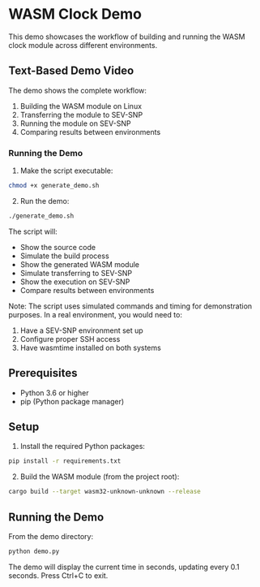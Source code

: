 # WASM Clock Demo

This demo showcases the workflow of building and running the WASM clock module across different environments.

## Text-Based Demo Video

The demo shows the complete workflow:
1. Building the WASM module on Linux
2. Transferring the module to SEV-SNP
3. Running the module on SEV-SNP
4. Comparing results between environments

### Running the Demo

1. Make the script executable:
```bash
chmod +x generate_demo.sh
```

2. Run the demo:
```bash
./generate_demo.sh
```

The script will:
- Show the source code
- Simulate the build process
- Show the generated WASM module
- Simulate transferring to SEV-SNP
- Show the execution on SEV-SNP
- Compare results between environments

Note: The script uses simulated commands and timing for demonstration purposes. In a real environment, you would need to:
1. Have a SEV-SNP environment set up
2. Configure proper SSH access
3. Have wasmtime installed on both systems

## Prerequisites

- Python 3.6 or higher
- pip (Python package manager)

## Setup

1. Install the required Python packages:
```bash
pip install -r requirements.txt
```

2. Build the WASM module (from the project root):
```bash
cargo build --target wasm32-unknown-unknown --release
```

## Running the Demo

From the demo directory:
```bash
python demo.py
```

The demo will display the current time in seconds, updating every 0.1 seconds. Press Ctrl+C to exit. 
